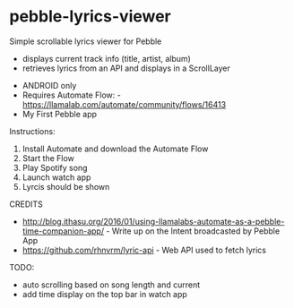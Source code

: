 # pebble-lyrics-viewer
Simple scrollable lyrics viewer for Pebble

- displays current track info (title, artist, album)
- retrieves lyrics from an API and displays in a ScrollLayer
* ANDROID only
* Requires Automate Flow: - https://llamalab.com/automate/community/flows/16413
* My First Pebble app

Instructions:
1. Install Automate and download the Automate Flow
2. Start the Flow
3. Play Spotify song
4. Launch watch app
5. Lyrcis should be shown

CREDITS
* http://blog.ithasu.org/2016/01/using-llamalabs-automate-as-a-pebble-time-companion-app/ - Write up on the Intent broadcasted by Pebble App
* https://github.com/rhnvrm/lyric-api - Web API used to fetch lyrics

TODO:
* auto scrolling based on song length and current
* add time display on the top bar in watch app
